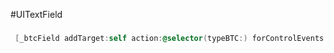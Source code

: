 #UITextField

### 
```objective-c
 [_btcField addTarget:self action:@selector(typeBTC:) forControlEvents:UIControlEventEditingChanged];
 ```

